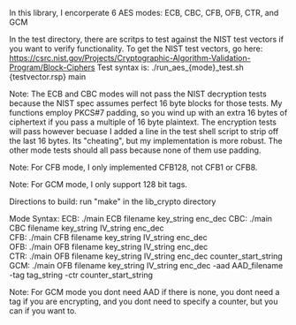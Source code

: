In this library, I encorperate 6 AES modes: ECB, CBC, CFB, OFB, CTR, and GCM

In the test directory, there are scritps to test against the NIST test vectors if you want to verify functionality. To get the NIST test vectors, go here: https://csrc.nist.gov/Projects/Cryptographic-Algorithm-Validation-Program/Block-Ciphers
Test syntax is: ./run_aes_{mode}_test.sh {testvector.rsp} main

Note: The ECB and CBC modes will not pass the NIST decryption tests because the NIST spec assumes perfect 16 byte blocks for those tests. My functions employ PKCS#7 padding, so you wind up with an extra 16 bytes of ciphertext if you pass a multiple of 16 byte plaintext. The encryption tests will pass however becuase I added a line in the test shell script to strip off the last 16 bytes. Its "cheating", but my implementation is more robust. The other mode tests should all pass because none of them use padding. 

Note: For CFB mode, I only implemented CFB128, not CFB1 or CFB8.


Note: For GCM mode, I only support 128 bit tags. 

Directions to build:
run "make" in the lib_crypto directory

Mode Syntax:
ECB: ./main ECB filename key_string enc_dec 
CBC: ./main CBC filename key_string IV_string enc_dec    
CFB: ./main CFB filename key_string IV_string enc_dec  
OFB: ./main OFB filename key_string IV_string enc_dec  
CTR: ./main OFB filename key_string IV_string enc_dec counter_start_string
GCM: ./main OFB filename key_string IV_string enc_dec -aad AAD_filename -tag tag_string -ctr counter_start_string

Note: For GCM mode you dont need AAD if there is none, you dont need a tag if you are encrypting, and you dont need to specify a counter, but you can if you want to.
